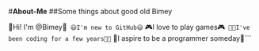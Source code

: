 #**About-Me**
##Some things about good old Bimey

👋Hi! I'm @Bimey👋```
😃I'm new to GitHub😃```
🎮I love to play games🎮```
👨‍💻I've been coding for a few years👨‍💻```
🌠I aspire to be a programmer someday🌠```
